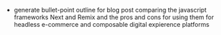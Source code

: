 - generate bullet-point outline for blog post comparing the javascript frameworks Next and Remix and the pros and cons for using them for headless e-commerce and composable digital expierence platforms